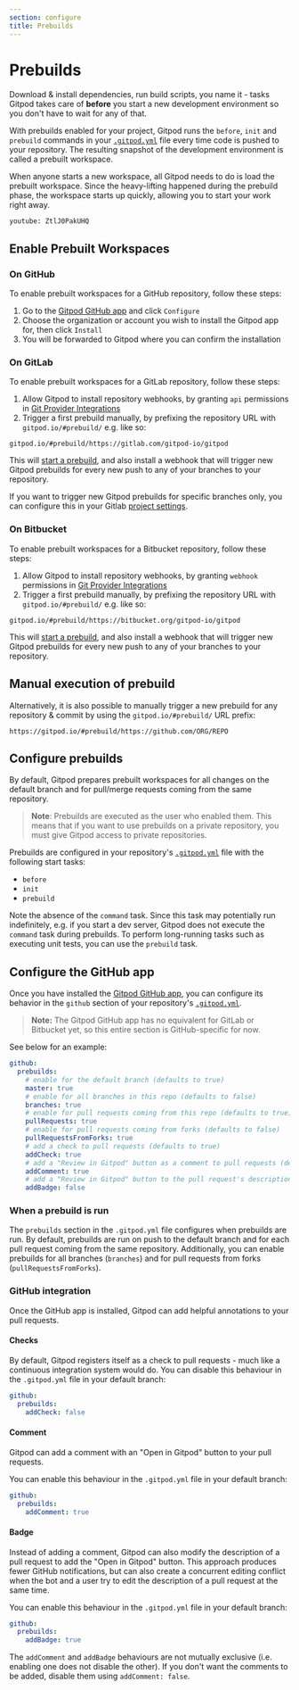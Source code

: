 ```yaml
---
section: configure
title: Prebuilds
---
```


<script context="module">
  export const prerender = true;
</script>

# Prebuilds

Download & install dependencies, run build scripts, you name it - tasks Gitpod takes care of **before** you start a new development environment so you don't have to wait for any of that.

With prebuilds enabled for your project, Gitpod runs the `before`, `init` and `prebuild` commands in your [`.gitpod.yml`](/docs/config-gitpod-file) file every time code is pushed to your repository. The resulting snapshot of the development environment is called a prebuilt workspace.

When anyone starts a new workspace, all Gitpod needs to do is load the prebuilt workspace. Since the heavy-lifting happened during the prebuild phase, the workspace starts up quickly, allowing you to start your work right away.

`youtube: ZtlJ0PakUHQ`

## Enable Prebuilt Workspaces

### On GitHub

To enable prebuilt workspaces for a GitHub repository, follow these steps:

1. Go to the [Gitpod GitHub app](https://github.com/apps/gitpod-io) and click `Configure`
2. Choose the organization or account you wish to install the Gitpod app for, then click `Install`
3. You will be forwarded to Gitpod where you can confirm the installation

### On GitLab

To enable prebuilt workspaces for a GitLab repository, follow these steps:

1. Allow Gitpod to install repository webhooks, by granting `api` permissions in [Git Provider Integrations](https://gitpod.io/integrations)
2. Trigger a first prebuild manually, by prefixing the repository URL with `gitpod.io/#prebuild/` e.g. like so:

```
gitpod.io/#prebuild/https://gitlab.com/gitpod-io/gitpod
```

This will [start a prebuild](#manual-execution-of-prebuild), and also install a webhook that will trigger new Gitpod prebuilds for every new push to any of your branches to your repository.

If you want to trigger new Gitpod prebuilds for specific branches only, you can configure this in your Gitlab [project settings](https://docs.gitlab.com/ee/user/project/integrations/webhooks.html#branch-filtering).

### On Bitbucket

To enable prebuilt workspaces for a Bitbucket repository, follow these steps:

1. Allow Gitpod to install repository webhooks, by granting `webhook` permissions in [Git Provider Integrations](https://gitpod.io/integrations)
2. Trigger a first prebuild manually, by prefixing the repository URL with `gitpod.io/#prebuild/` e.g. like so:

```
gitpod.io/#prebuild/https://bitbucket.org/gitpod-io/gitpod
```

This will [start a prebuild](#manual-execution-of-prebuild), and also install a webhook that will trigger new Gitpod prebuilds for every new push to any of your branches to your repository.

## Manual execution of prebuild

Alternatively, it is also possible to manually trigger a new prebuild for any repository & commit by using the `gitpod.io/#prebuild/` URL prefix:

```
https://gitpod.io/#prebuild/https://github.com/ORG/REPO
```

## Configure prebuilds

By default, Gitpod prepares prebuilt workspaces for all changes on the default branch and for pull/merge requests coming from the same repository.

> **Note**: Prebuilds are executed as the user who enabled them. This means that if you want to use
> prebuilds on a private repository, you must give Gitpod access to private repositories.

Prebuilds are configured in your repository's [`.gitpod.yml`](/docs/config-gitpod-file) file with the following start tasks:

- `before`
- `init`
- `prebuild`

Note the absence of the `command` task. Since this task may potentially run indefinitely, e.g. if you start a dev server, Gitpod does not execute the `command` task during prebuilds. To perform long-running tasks such as executing unit tests, you can use the `prebuild` task.

## Configure the GitHub app

Once you have installed the [Gitpod GitHub app](https://github.com/apps/gitpod-io), you can configure its behavior in the `github` section of your repository's [`.gitpod.yml`](/docs/config-gitpod-file).

> **Note:** The Gitpod GitHub app has no equivalent for GitLab or Bitbucket yet, so this entire section is GitHub-specific for now.

See below for an example:

```yaml
github:
  prebuilds:
    # enable for the default branch (defaults to true)
    master: true
    # enable for all branches in this repo (defaults to false)
    branches: true
    # enable for pull requests coming from this repo (defaults to true)
    pullRequests: true
    # enable for pull requests coming from forks (defaults to false)
    pullRequestsFromForks: true
    # add a check to pull requests (defaults to true)
    addCheck: true
    # add a "Review in Gitpod" button as a comment to pull requests (defaults to false)
    addComment: true
    # add a "Review in Gitpod" button to the pull request's description (defaults to false)
    addBadge: false
```

### When a prebuild is run

The `prebuilds` section in the `.gitpod.yml` file configures when prebuilds are run.
By default, prebuilds are run on push to the default branch and for each pull request coming from the same repository.
Additionally, you can enable prebuilds for all branches (`branches`) and for pull requests from forks (`pullRequestsFromForks`).

### GitHub integration

Once the GitHub app is installed, Gitpod can add helpful annotations to your pull requests.

#### Checks

By default, Gitpod registers itself as a check to pull requests - much like a continuous integration system would do.
You can disable this behaviour in the `.gitpod.yml` file in your default branch:

```yaml
github:
  prebuilds:
    addCheck: false
```

#### Comment

Gitpod can add a comment with an "Open in Gitpod" button to your pull requests.

You can enable this behaviour in the `.gitpod.yml` file in your default branch:

```yaml
github:
  prebuilds:
    addComment: true
```

#### Badge

Instead of adding a comment, Gitpod can also modify the description of a pull request to add the "Open in Gitpod" button.
This approach produces fewer GitHub notifications, but can also create a concurrent editing conflict when the bot and a user try to edit the description of a pull request at the same time.

You can enable this behaviour in the `.gitpod.yml` file in your default branch:

```yaml
github:
  prebuilds:
    addBadge: true
```

The `addComment` and `addBadge` behaviours are not mutually exclusive (i.e. enabling one does not disable the other).
If you don't want the comments to be added, disable them using `addComment: false`.
